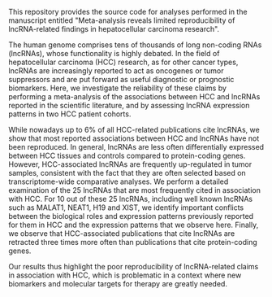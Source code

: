 This repository provides the source code for analyses performed in the
manuscript entitled "Meta-analysis reveals limited reproducibility of
lncRNA-related findings in hepatocellular carcinoma research". 


The human genome comprises tens of thousands of long non-coding RNAs (lncRNAs), whose functionality is highly debated. In the field of hepatocellular carcinoma (HCC) research, as for other cancer types, lncRNAs are increasingly reported to act as oncogenes or tumor suppressors and are put forward as useful diagnostic or prognostic biomarkers. Here, we investigate the reliability of these claims by performing a meta-analysis of the associations between HCC and lncRNAs reported in the scientific literature, and by assessing lncRNA expression patterns in two HCC patient cohorts. 

While nowadays up to 6% of all HCC-related publications cite lncRNAs, we show that most reported associations between HCC and lncRNAs have not been reproduced. In general, lncRNAs are less often differentially expressed between HCC tissues and controls compared to protein-coding genes. However, HCC-associated lncRNAs are frequently up-regulated in tumor samples, consistent with the fact that they are often selected based on transcriptome-wide comparative analyses. We perform a detailed examination of the 25 lncRNAs that are most frequently cited in association with HCC. For 10 out of these 25 lncRNAs, including well known lncRNAs such as MALAT1, NEAT1, H19 and XIST, we identify important conflicts between the biological roles and expression patterns previously reported for them in HCC and the expression patterns that we observe here. Finally, we observe that HCC-associated publications that cite lncRNAs are retracted three times more often than publications that cite protein-coding genes. 

Our results thus highlight the poor reproducibility of lncRNA-related claims in association with HCC, which is problematic in a context where new biomarkers and molecular targets for therapy are greatly needed. 
